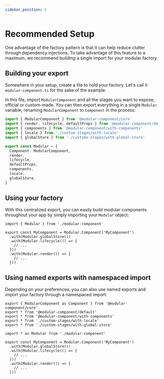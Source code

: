 ```yaml
---
sidebar_position: 5
---
```


# Recommended Setup

One advantage of the factory pattern is that it can help reduce clutter through dependency injections.
To take advantage of this feature to a maximum, we recommend building a single import for your modular factory.

## Building your export

Somewhere in your setup, create a file to hold your factory. Let's call it `modular-component.ts` for the sake of the
example.

In this file, import `ModularComponent` and all the stages you want to expose, official or custom-made.
You can then export everything in a single `Modular` variable, renaming `ModularComponent` to `Component` in the process:


```ts
import { ModularComponent } from '@modular-component/core'
import { render, lifecycle, defaultProps } from '@modular-component/default'
import { components } from '@modular-component/with-components'
import { locale } from './custom-stages/with-locale'
import { globalStore } from './custome-stages/with-global-store'

export const Modular = {
  Component: ModularComponent,
  render,
  lifecycle,
  defaultProps,
  components,
  locale,
  globalStore,
}
```

## Using your factory

With this centralized export, you can easily build modular components throughout your app by simply importing
your `Modular` object:

```tsx
import { Modular } from './modular-component'

export const MyComponent = Modular.Component('MyComponent')
  .with(Modular.globalStore())
  .with(Modular.lifecycle(() => {
    // ...
  }))
  .with(Modular.render(() => {
    // ...
  }))
```

## Using named exports with namespaced import

Depending on your preferences, you can also use named exports and import your factory through
a namespaced import:

```tsx
export { ModularComponent as Component } from '@modular-component/core'
export * from '@modular-component/default'
export * from '@modular-component/with-components'
export * from './custom-stages/with-locale'
export * from './custom-stages/with-global-store'
```

```tsx
import * as Modular from './modular-component'

export const MyComponent = Modular.Component('MyComponent')
  .with(Modular.globalStore())
  .with(Modular.lifecycle(() => {
    // ...
  }))
  .with(Modular.render(() => {
    // ...
  }))
```

